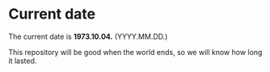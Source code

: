 # Current date

The current date is **1973.10.04.** (YYYY.MM.DD.)

This repository will be good when the world ends, so we will know how long it lasted.
